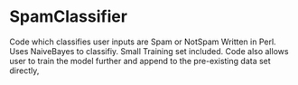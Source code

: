 # SpamClassifier
Code which classifies user inputs are Spam or NotSpam
Written in Perl. Uses NaiveBayes to classifiy.
Small Training set included.
Code also allows user to train the model further and append to the pre-existing data set directly,
